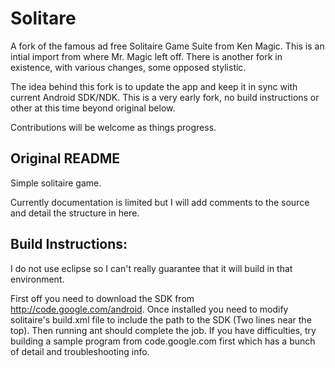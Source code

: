 # Solitare

A fork of the famous ad free Solitaire Game Suite from Ken Magic. This 
is an intial import from where Mr. Magic left off. There is another 
fork in existence, with various changes, some opposed stylistic.

The idea behind this fork is to update the app and keep it in sync with 
current Android SDK/NDK. This is a very early fork, no build 
instructions or other at this time beyond original below.

Contributions will be welcome as things progress.

## Original README

Simple solitaire game.

Currently documentation is limited but I will add comments to the source 
and detail the structure in here. 

Build Instructions:
------------------
I do not use eclipse so I can't really guarantee that it will build in 
that environment. 

First off you need to download the SDK from http://code.google.com/android.
Once installed you need to modify solitaire's build.xml file to include 
the path to the SDK (Two lines near the top). Then running ant should 
complete the job. If you have difficulties, try building a sample 
program from code.google.com first which has a bunch of detail and 
troubleshooting info.


